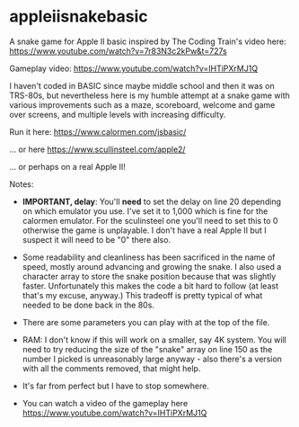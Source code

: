 # appleiisnakebasic
A snake game for Apple II basic inspired by The Coding Train's video here: https://www.youtube.com/watch?v=7r83N3c2kPw&t=727s

Gameplay video: https://www.youtube.com/watch?v=IHTiPXrMJ1Q

I haven't coded in BASIC since maybe middle school and then it was on TRS-80s, but nevertheless here is my humble attempt at a snake game with various improvements such as a maze, scoreboard, welcome and game over screens, and multiple levels with increasing difficulty.

Run it here: https://www.calormen.com/jsbasic/

... or here https://www.scullinsteel.com/apple2/

... or perhaps on a real Apple II!

Notes:
- **IMPORTANT, delay**: You'll **need** to set the delay on line 20 depending on which emulator you use. I've set it to 1,000 which is fine for the calormen emulator. For the sculinsteel one you'll need to set this to 0 otherwise the game is unplayable. I don't have a real Apple II but I suspect it will need to be "0" there also.

- Some readability and cleanliness has been sacrificed in the name of speed, mostly around advancing and growing the snake. I also used a character array to store the snake position because that was slightly faster. Unfortunately this makes the code a bit hard to follow (at least that's my excuse, anyway.) This tradeoff is pretty typical of what needed to be done back in the 80s.

- There are some parameters you can play with at the top of the file.

- RAM: I don't know if this will work on a smaller, say 4K system. You will need to try reducing the size of the "snake" array on line 150 as the number I picked is unreasonably large anyway - also there's a version with all the comments removed, that might help.

- It's far from perfect but I have to stop somewhere.

- You can watch a video of the gameplay here https://www.youtube.com/watch?v=IHTiPXrMJ1Q
